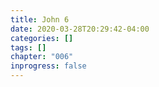 ```yaml
---
title: John 6
date: 2020-03-28T20:29:42-04:00
categories: []
tags: []
chapter: "006"
inprogress: false
---
```


